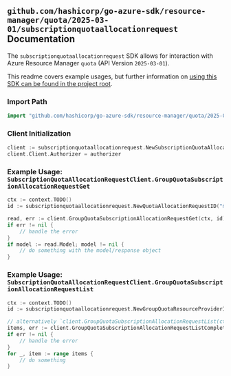 
## `github.com/hashicorp/go-azure-sdk/resource-manager/quota/2025-03-01/subscriptionquotaallocationrequest` Documentation

The `subscriptionquotaallocationrequest` SDK allows for interaction with Azure Resource Manager `quota` (API Version `2025-03-01`).

This readme covers example usages, but further information on [using this SDK can be found in the project root](https://github.com/hashicorp/go-azure-sdk/tree/main/docs).

### Import Path

```go
import "github.com/hashicorp/go-azure-sdk/resource-manager/quota/2025-03-01/subscriptionquotaallocationrequest"
```


### Client Initialization

```go
client := subscriptionquotaallocationrequest.NewSubscriptionQuotaAllocationRequestClientWithBaseURI("https://management.azure.com")
client.Client.Authorizer = authorizer
```


### Example Usage: `SubscriptionQuotaAllocationRequestClient.GroupQuotaSubscriptionAllocationRequestGet`

```go
ctx := context.TODO()
id := subscriptionquotaallocationrequest.NewQuotaAllocationRequestID("managementGroupId", "12345678-1234-9876-4563-123456789012", "groupQuotaName", "resourceProviderName", "allocationId")

read, err := client.GroupQuotaSubscriptionAllocationRequestGet(ctx, id)
if err != nil {
	// handle the error
}
if model := read.Model; model != nil {
	// do something with the model/response object
}
```


### Example Usage: `SubscriptionQuotaAllocationRequestClient.GroupQuotaSubscriptionAllocationRequestList`

```go
ctx := context.TODO()
id := subscriptionquotaallocationrequest.NewGroupQuotaResourceProviderID("managementGroupId", "12345678-1234-9876-4563-123456789012", "groupQuotaName", "resourceProviderName")

// alternatively `client.GroupQuotaSubscriptionAllocationRequestList(ctx, id, subscriptionquotaallocationrequest.DefaultGroupQuotaSubscriptionAllocationRequestListOperationOptions())` can be used to do batched pagination
items, err := client.GroupQuotaSubscriptionAllocationRequestListComplete(ctx, id, subscriptionquotaallocationrequest.DefaultGroupQuotaSubscriptionAllocationRequestListOperationOptions())
if err != nil {
	// handle the error
}
for _, item := range items {
	// do something
}
```
